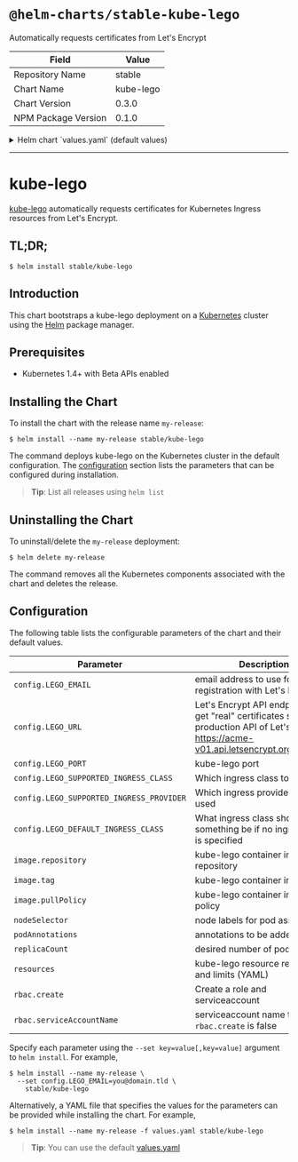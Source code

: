 # `@helm-charts/stable-kube-lego`

Automatically requests certificates from Let's Encrypt

| Field               | Value     |
| ------------------- | --------- |
| Repository Name     | stable    |
| Chart Name          | kube-lego |
| Chart Version       | 0.3.0     |
| NPM Package Version | 0.1.0     |

<details>

<summary>Helm chart `values.yaml` (default values)</summary>

```yaml
## kube-lego configuration
## Ref: https://github.com/jetstack/kube-lego
##
config:
  ## Email address to use for registration with Let's Encrypt
  ##
  # LEGO_EMAIL: my@email.tld
  LEGO_EMAIL: foo@example.com

  ## Let's Encrypt API endpoint
  ## Production: https://acme-v01.api.letsencrypt.org/directory
  ## Staging: https://acme-staging.api.letsencrypt.org/directory
  ##
  LEGO_URL: https://acme-staging.api.letsencrypt.org/directory

  ## kube-lego port
  ##
  LEGO_PORT: 8080

  ## Specify which ingress class to watch
  ##
  # LEGO_SUPPORTED_INGRESS_CLASS: nginx
  ## Specify which ingress provider should be watched
  ## nginx and gce are the only two options presently
  ##
  # LEGO_SUPPORTED_INGRESS_PROVIDER: nginx
  ## Specify what ingress class should something be
  ## if no ingress class is specified
  ##
  # LEGO_DEFAULT_INGRESS_CLASS: nginx

## kube-lego image
##
image:
  repository: jetstack/kube-lego
  tag: 0.1.5
  pullPolicy: IfNotPresent

## Node labels for pod assignment
## Ref: https://kubernetes.io/docs/user-guide/node-selection/
##
nodeSelector: {}

## Annotations to be added to pods
##
podAnnotations: {}

replicaCount: 1

## kube-lego resource limits & requests
## Ref: https://kubernetes.io/docs/user-guide/compute-resources/
##
resources:
  {}
  # limits:
  #   cpu: 20m
  #   memory: 8Mi
  # requests:
  #   cpu: 20m
  #   memory: 8Mi

rbac:
  create: false
  serviceAccountName: default
```

</details>

---

# kube-lego

[kube-lego](https://github.com/jetstack/kube-lego) automatically requests certificates for Kubernetes Ingress resources from Let's Encrypt.

## TL;DR;

```console
$ helm install stable/kube-lego
```

## Introduction

This chart bootstraps a kube-lego deployment on a [Kubernetes](http://kubernetes.io) cluster using the [Helm](https://helm.sh) package manager.

## Prerequisites

- Kubernetes 1.4+ with Beta APIs enabled

## Installing the Chart

To install the chart with the release name `my-release`:

```console
$ helm install --name my-release stable/kube-lego
```

The command deploys kube-lego on the Kubernetes cluster in the default configuration. The [configuration](#configuration) section lists the parameters that can be configured during installation.

> **Tip**: List all releases using `helm list`

## Uninstalling the Chart

To uninstall/delete the `my-release` deployment:

```console
$ helm delete my-release
```

The command removes all the Kubernetes components associated with the chart and deletes the release.

## Configuration

The following table lists the configurable parameters of the chart and their default values.

| Parameter                                | Description                                                                                                                                       | Default                                                        |
| ---------------------------------------- | ------------------------------------------------------------------------------------------------------------------------------------------------- | -------------------------------------------------------------- |
| `config.LEGO_EMAIL`                      | email address to use for registration with Let's Encrypt                                                                                          | none                                                           |
| `config.LEGO_URL`                        | Let's Encrypt API endpoint. To get "real" certificates set to the production API of Let's Encrypt: https://acme-v01.api.letsencrypt.org/directory | `https://acme-staging.api.letsencrypt.org/directory` (staging) |
| `config.LEGO_PORT`                       | kube-lego port                                                                                                                                    | `8080`                                                         |
| `config.LEGO_SUPPORTED_INGRESS_CLASS`    | Which ingress class to watch                                                                                                                      | none                                                           |
| `config.LEGO_SUPPORTED_INGRESS_PROVIDER` | Which ingress provider is being used                                                                                                              | none                                                           |
| `config.LEGO_DEFAULT_INGRESS_CLASS`      | What ingress class should something be if no ingress class is specified                                                                           | none                                                           |
| `image.repository`                       | kube-lego container image repository                                                                                                              | `jetstack/kube-lego`                                           |
| `image.tag`                              | kube-lego container image tag                                                                                                                     | `0.1.3`                                                        |
| `image.pullPolicy`                       | kube-lego container image pull policy                                                                                                             | `IfNotPresent`                                                 |
| `nodeSelector`                           | node labels for pod assignment                                                                                                                    | `{}`                                                           |
| `podAnnotations`                         | annotations to be added to pods                                                                                                                   | `{}`                                                           |
| `replicaCount`                           | desired number of pods                                                                                                                            | `1`                                                            |
| `resources`                              | kube-lego resource requests and limits (YAML)                                                                                                     | `{}`                                                           |
| `rbac.create`                            | Create a role and serviceaccount                                                                                                                  | `false`                                                        |
| `rbac.serviceAccountName`                | serviceaccount name to use if `rbac.create` is false                                                                                              | `default`                                                      |

Specify each parameter using the `--set key=value[,key=value]` argument to `helm install`. For example,

```console
$ helm install --name my-release \
  --set config.LEGO_EMAIL=you@domain.tld \
    stable/kube-lego
```

Alternatively, a YAML file that specifies the values for the parameters can be provided while installing the chart. For example,

```console
$ helm install --name my-release -f values.yaml stable/kube-lego
```

> **Tip**: You can use the default [values.yaml](values.yaml)
